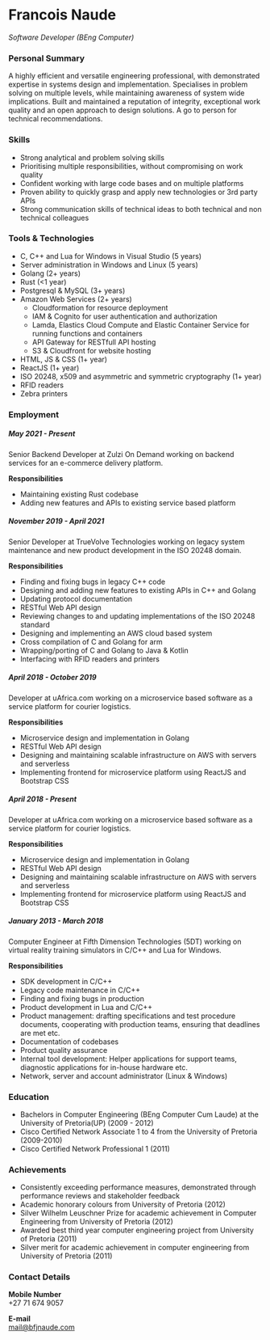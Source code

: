 # Francois Naude 
*Software Developer (BEng Computer)*

### Personal Summary

A highly efficient and versatile engineering professional, with demonstrated expertise in systems design and
implementation. Specialises in problem solving on multiple levels, while maintaining awareness of system wide
implications. Built and maintained a reputation of integrity, exceptional work quality and an open approach to design
solutions. A go to person for technical recommendations.

### Skills

-   Strong analytical and problem solving skills
-   Prioritising multiple responsibilities, without compromising on work quality
-   Confident working with large code bases and on multiple platforms
-   Proven ability to quickly grasp and apply new technologies or 3rd party APIs
-   Strong communication skills of technical ideas to both technical and non technical colleagues

### Tools & Technologies

-   C, C++ and Lua for Windows in Visual Studio (5 years)
-   Server administration in Windows and Linux (5 years)
-   Golang (2+ years)
-   Rust (<1 year)
-   Postgresql & MySQL  (3+ years)
-   Amazon Web Services (2+ years)
    -   Cloudformation for resource deployment
    -   IAM & Cognito for user authentication and authorization
    -   Lamda, Elastics Cloud Compute and Elastic Container Service for running functions and containers
    -   API Gateway for RESTfull API hosting
    -   S3 & Cloudfront for website hosting 
-   HTML, JS & CSS (1+ year)
-   ReactJS (1+ year)
-   ISO 20248, x509 and asymmetric and symmetric cryptography (1+ year)
-   RFID readers
-   Zebra printers

### Employment

##### May 2021 - Present

Senior Backend Developer at Zulzi On Demand working on backend services for an e-commerce delivery platform.

**Responsibilities**
-   Maintaining existing Rust codebase
-   Adding new features and APIs to existing service based platform

##### November 2019 - April 2021

Senior Developer at TrueVolve Technologies working on legacy system maintenance and new product development in the ISO 20248 domain.

**Responsibilities** 
-   Finding and fixing bugs in legacy C++ code
-   Designing and adding new features to existing APIs in C++ and Golang
-   Updating protocol documentation
-   RESTful Web API design
-   Reviewing changes to and updating implementations of the ISO 20248 standard 
-   Designing and implementing an AWS cloud based system
-   Cross compilation of C and Golang for arm
-   Wrapping/porting of C and Golang to Java & Kotlin
-   Interfacing with RFID readers and printers

##### April 2018 - October 2019

Developer at uAfrica.com working on a microservice based software as a service platform for courier logistics.

**Responsibilities**

-   Microservice design and implementation in Golang
-   RESTful Web API design
-   Designing and maintaining scalable infrastructure on AWS with servers and serverless
-   Implementing frontend for microservice platform using ReactJS and Bootstrap CSS


##### April 2018 - Present

Developer at uAfrica.com working on a microservice based software as a service platform for courier logistics.

**Responsibilities**

-   Microservice design and implementation in Golang
-   RESTful Web API design
-   Designing and maintaining scalable infrastructure on AWS with servers and serverless
-   Implementing frontend for microservice platform using ReactJS and Bootstrap CSS

##### January 2013 - March 2018

Computer Engineer at Fifth Dimension Technologies (5DT) working on virtual reality training simulators in C/C++ and Lua
for Windows.

**Responsibilities**

-   SDK development in C/C++
-   Legacy code maintenance in C/C++
-   Finding and fixing bugs in production
-   Product development in Lua and C/C++
-   Product management: drafting specifications and test procedure documents, cooperating with production teams,
    ensuring that deadlines are met etc.
-   Documentation of codebases
-   Product quality assurance
-   Internal tool development: Helper applications for support teams, diagnostic applications for in-house hardware etc.
-   Network, server and account administrator (Linux \& Windows)

### Education

-   Bachelors in Computer Engineering (BEng Computer Cum Laude) at the University of Pretoria(UP) (2009 - 2012)
-   Cisco Certified Network Associate 1 to 4 from the University of Pretoria (2009-2010)
-   Cisco Certified Network Professional 1 (2011)

### Achievements

-   Consistently exceeding performance measures, demonstrated through performance reviews and stakeholder feedback
-   Academic honorary colours from University of Pretoria (2012)
-   Silver Wilhelm Leuschner Prize for academic achievement in Computer Engineering from University of Pretoria (2012)
-   Awarded best third year computer engineering project from University of Pretoria (2011)
-   Silver merit for academic achievement in computer engineering from University of Pretoria (2011)

### Contact Details

**Mobile Number**  
+27 71 674 9057

**E-mail**  
mail@bfjnaude.com
